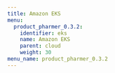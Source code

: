 ```yaml
---
title: Amazon EKS
menu:
  product_pharmer_0.3.2:
    identifier: eks
    name: Amazon EKS
    parent: cloud
    weight: 30
menu_name: product_pharmer_0.3.2
---
```

